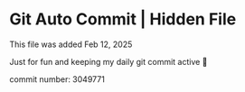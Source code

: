 # Git Auto Commit | Hidden File

This file was added Feb 12, 2025

Just for fun and keeping my daily git commit active 🤪

commit number: 3049771
